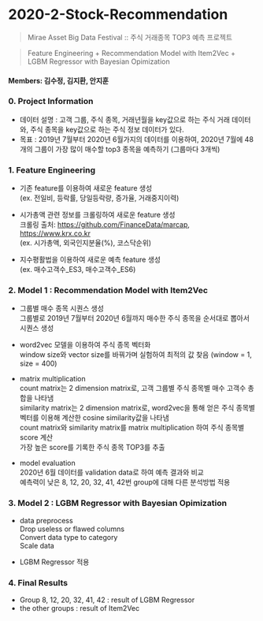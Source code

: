 # 2020-2-Stock-Recommendation
> Mirae Asset Big Data Festival :: 주식 거래종목 TOP3 예측 프로젝트       

> Feature Engineering + Recommendation Model with Item2Vec + LGBM Regressor with Bayesian Opimization

#### Members: 김수정, 김지환, 안지훈


### 0. Project Information
- 데이터 설명 : 고객 그룹, 주식 종목, 거래년월을 key값으로 하는 주식 거래 데이터와, 주식 종목을 key값으로 하는 주식 정보 데이터가 있다.     
- 목표 : 2019년 7월부터 2020년 6월가지의 데이터를 이용하여, 2020년 7월에 48개의 그룹이 가장 많이 매수할 top3 종목을 예측하기 (그룹마다 3개씩)        
    

### 1. Feature Engineering

- 기존 feature를 이용하여 새로운 feature 생성   
(ex. 전일비, 등락률, 당일등락량, 증가율, 거래중지이력)

- 시가총액 관련 정보를 크롤링하여 새로운 feature 생성    
크롤링 출처: https://github.com/FinanceData/marcap, https://www.krx.co.kr    
(ex. 시가총액, 외국인지분율(%), 코스닥순위)    

- 지수평활법을 이용하여 새로운 예측 feature 생성    
(ex. 매수고객수_ES3, 매수고객수_ES6)
    

### 2. Model 1 : Recommendation Model with Item2Vec
- 그룹별 매수 종목 시퀀스 생성    
그룹별로 2019년 7월부터 2020년 6월까지 매수한 주식 종목을 순서대로 뽑아서 시퀀스 생성

- word2vec 모델을 이용하여 주식 종목 벡터화    
window size와 vector size를 바꿔가며 실험하여 최적의 값 찾음 (window = 1, size = 400)

- matrix multiplication    
count matrix는 2 dimension matrix로, 고객 그룹별 주식 종목별 매수 고객수 총합을 나타냄    
similarity matrix는 2 dimension matrix로, word2vec을 통해 얻은 주식 종목별 벡터를 이용해 계산한 cosine similarity값을 나타냄     
count matrix와 similarity matrix를 matrix multiplication 하여 주식 종목별 score 계산      
가장 높은 score를 기록한 주식 종목 TOP3를 추출

- model evaluation    
2020년 6월 데이터를 validation data로 하여 예측 결과와 비교      
예측력이 낮은 8, 12, 20, 32, 41, 42번 group에 대해 다른 분석방법 적용
    

### 3. Model 2 : LGBM Regressor with Bayesian Opimization
- data preprocess    
Drop useless or flawed columns    
Convert data type to category    
Scale data

- LGBM Regressor 적용    
     

### 4. Final Results
- Group 8, 12, 20, 32, 41, 42 : result of LGBM Regressor    
- the other groups : result of Item2Vec
